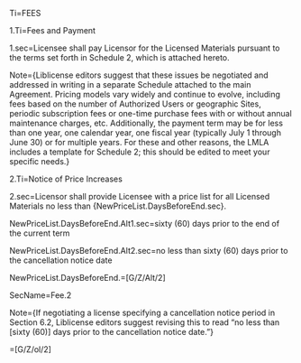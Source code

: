 Ti=FEES

1.Ti=Fees and Payment

1.sec=Licensee shall pay Licensor for the Licensed Materials pursuant to the terms set forth in Schedule 2, which is attached hereto.

Note={Liblicense editors suggest that these issues be negotiated and addressed in writing in a separate Schedule attached to the main Agreement. Pricing models vary widely and continue to evolve, including fees based on the number of Authorized Users or geographic Sites, periodic subscription fees or one-time purchase fees with or without annual maintenance charges, etc. Additionally, the payment term may be for less than one year, one calendar year, one fiscal year (typically July 1 through June 30) or for multiple years. For these and other reasons, the LMLA includes a template for Schedule 2; this should be edited to meet your specific needs.} 

2.Ti=Notice of Price Increases

2.sec=Licensor shall provide Licensee with a price list for all Licensed Materials no less than {NewPriceList.DaysBeforeEnd.sec}.


NewPriceList.DaysBeforeEnd.Alt1.sec=sixty (60) days prior to the end of the current term

NewPriceList.DaysBeforeEnd.Alt2.sec=no less than sixty (60) days prior to the cancellation notice date

NewPriceList.DaysBeforeEnd.=[G/Z/Alt/2]

SecName=Fee.2

Note={If negotiating a license specifying a cancellation notice period in Section 6.2, Liblicense editors suggest revising this to read “no less than [sixty (60)] days prior to the cancellation notice date.”}

=[G/Z/ol/2]
